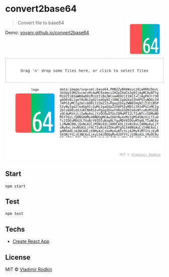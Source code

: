 # convert2base64

<img align="right" width="120" height="120"
     src="./logo.svg" alt="String Reverse logo">

> Convert file to base64

Demo: [vovanr.github.io/convert2base64][demo]

![](preview.png)

## Start

```shell
npm start
```

## Test

```shell
npm test
```

## Techs

- [Create React App](https://github.com/facebook/create-react-app)


## License
MIT © [Vladimir Rodkin](https://github.com/VovanR)

[demo]: https://vovanr.github.io/convert2base64
